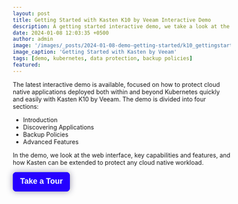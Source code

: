 ```yaml
---
layout: post
title: Getting Started with Kasten K10 by Veeam Interactive Demo
description: A getting started interactive demo, we take a look at the UI and key features of Kasten K10 by Veeam
date: 2024-01-08 12:03:35 +0500
author: admin
image: '/images/_posts/2024-01-08-demo-getting-started/k10_gettingstarted_demo.png'
image_caption: 'Getting Started with Kasten by Veeam'
tags: [demo, kubernetes, data protection, backup policies]
featured:
---
```

<p>
The latest interactive demo is available, focused on how to protect cloud native applications deployed both within and beyond Kubernetes quickly and easily with Kasten K10 by Veeam. The demo is divided into four sections:
<ul>
  <li>Introduction</li>
  <li>Discovering Applications</li>
  <li>Backup Policies</li>
  <li>Advanced Features</li>
</ul>
</p>
<p>
In the demo, we look at the web interface, key capabilities and features, and how Kasten can be extended to protect any cloud native workload.
</p>
<div>
        <script src="https://js.storylane.io/js/v1/storylane.js"></script>
        <button onclick="Storylane.Play({type: 'popup', demo_type: 'html', width: 1863, height: 970, scale: '0.95', demo_url: 'https://veeam.storylane.io/demo/cq11pqiy97si', padding_bottom: '56.25%'})" class="sl-preview-cta" style="background-color:#2600FF;border:none;border-radius:8px;box-shadow:0px 0px 15px rgba(26, 19, 72, 0.45);color:#FFFFFF;cursor:pointer;display:inline-block;font-family:Poppins, Arial, sans-serif;font-size:clamp(18px, 1.599vw, 22px);font-weight:600;height:clamp(45px, 3.996vw, 55px);line-height:1.2;padding:0 clamp(15px, 1.776vw, 20px);text-overflow:ellipsis;transform:translateZ(0);transition:background 0.4s;white-space:nowrap;width:auto;z-index:999999">Take a Tour<div class="sl-preview-cta-ripple" style="position:absolute;border:1px solid #2600FF;inset:0;border-radius:inherit;pointer-events:none"><div class="sl-preview-cta-ripple-shadow" style="box-shadow:#2600FF 0px 0px 4px 4px;opacity:0;border-radius:inherit;position:absolute;inset:0"></div></div></button><style>.sl-preview-cta:hover .sl-preview-cta-ripple{transition:all 1s cubic-bezier(0,0,.2,1);inset:-0.75em!important;opacity:0!important}.sl-preview-cta:hover .sl-preview-cta-ripple-shadow{opacity:0.125!important;}</style>
</div>
        
        
        